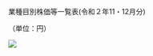 業種目別株価等一覧表(令和２年11・12月分)

（単位：円）

![](https://www.nta.go.jp/tmp/83c84444-bf7e-4fa5-baee-a6794c5fa9fb/images/bbd3e2d52d997d54d856a85c77e8b84238c80fb658f35dc2b6a2410cb5cbf603.jpg)